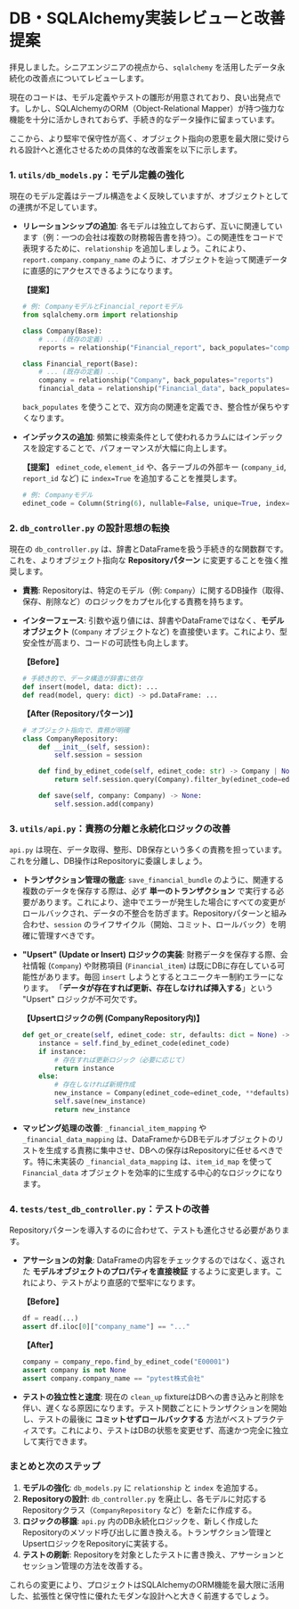 <!-- This file has been moved to the old folder for archival purposes. -->
# DB・SQLAlchemy実装レビューと改善提案

拝見しました。シニアエンジニアの視点から、`sqlalchemy` を活用したデータ永続化の改善点についてレビューします。

現在のコードは、モデル定義やテストの雛形が用意されており、良い出発点です。しかし、SQLAlchemyのORM（Object-Relational Mapper）が持つ強力な機能を十分に活かしきれておらず、手続き的なデータ操作に留まっています。

ここから、より堅牢で保守性が高く、オブジェクト指向の恩恵を最大限に受けられる設計へと進化させるための具体的な改善案を以下に示します。

### 1. `utils/db_models.py`：モデル定義の強化

現在のモデル定義はテーブル構造をよく反映していますが、オブジェクトとしての連携が不足しています。

*   **リレーションシップの追加**:
    各モデルは独立しておらず、互いに関連しています（例：一つの会社は複数の財務報告書を持つ）。この関連性をコードで表現するために、`relationship` を追加しましょう。これにより、`report.company.company_name` のように、オブジェクトを辿って関連データに直感的にアクセスできるようになります。

    **【提案】**
    ```python
    # 例: CompanyモデルとFinancial_reportモデル
    from sqlalchemy.orm import relationship

    class Company(Base):
        # ... (既存の定義) ...
        reports = relationship("Financial_report", back_populates="company")

    class Financial_report(Base):
        # ... (既存の定義) ...
        company = relationship("Company", back_populates="reports")
        financial_data = relationship("Financial_data", back_populates="report")
    ```
    `back_populates` を使うことで、双方向の関連を定義でき、整合性が保ちやすくなります。

*   **インデックスの追加**:
    頻繁に検索条件として使われるカラムにはインデックスを設定することで、パフォーマンスが大幅に向上します。

    **【提案】**
    `edinet_code`, `element_id` や、各テーブルの外部キー (`company_id`, `report_id` など) に `index=True` を追加することを推奨します。
    ```python
    # 例: Companyモデル
    edinet_code = Column(String(6), nullable=False, unique=True, index=True)
    ```

### 2. `db_controller.py` の設計思想の転換

現在の `db_controller.py` は、辞書とDataFrameを扱う手続き的な関数群です。これを、よりオブジェクト指向な **Repositoryパターン** に変更することを強く推奨します。

*   **責務**: Repositoryは、特定のモデル（例: `Company`）に関するDB操作（取得、保存、削除など）のロジックをカプセル化する責務を持ちます。
*   **インターフェース**: 引数や返り値には、辞書やDataFrameではなく、**モデルオブジェクト** (`Company` オブジェクトなど) を直接使います。これにより、型安全性が高まり、コードの可読性も向上します。

    **【Before】**
    ```python
    # 手続き的で、データ構造が辞書に依存
    def insert(model, data: dict): ...
    def read(model, query: dict) -> pd.DataFrame: ...
    ```

    **【After (Repositoryパターン)】**
    ```python
    # オブジェクト指向で、責務が明確
    class CompanyRepository:
        def __init__(self, session):
            self.session = session

        def find_by_edinet_code(self, edinet_code: str) -> Company | None:
            return self.session.query(Company).filter_by(edinet_code=edinet_code).first()

        def save(self, company: Company) -> None:
            self.session.add(company)
    ```

### 3. `utils/api.py`：責務の分離と永続化ロジックの改善

`api.py` は現在、データ取得、整形、DB保存という多くの責務を担っています。これを分離し、DB操作はRepositoryに委譲しましょう。

*   **トランザクション管理の徹底**:
    `save_financial_bundle` のように、関連する複数のデータを保存する際は、必ず **単一のトランザクション** で実行する必要があります。これにより、途中でエラーが発生した場合にすべての変更がロールバックされ、データの不整合を防ぎます。Repositoryパターンと組み合わせ、`session` のライフサイクル（開始、コミット、ロールバック）を明確に管理すべきです。

*   **"Upsert" (Update or Insert) ロジックの実装**:
    財務データを保存する際、会社情報 (`Company`) や財務項目 (`Financial_item`) は既にDBに存在している可能性があります。毎回 `insert` しようとするとユニークキー制約エラーになります。
    「**データが存在すれば更新、存在しなければ挿入する**」という "Upsert" ロジックが不可欠です。

    **【Upsertロジックの例 (CompanyRepository内)】**
    ```python
    def get_or_create(self, edinet_code: str, defaults: dict = None) -> Company:
        instance = self.find_by_edinet_code(edinet_code)
        if instance:
            # 存在すれば更新ロジック（必要に応じて）
            return instance
        else:
            # 存在しなければ新規作成
            new_instance = Company(edinet_code=edinet_code, **defaults)
            self.save(new_instance)
            return new_instance
    ```

*   **マッピング処理の改善**:
    `_financial_item_mapping` や `_financial_data_mapping` は、DataFrameからDBモデルオブジェクトのリストを生成する責務に集中させ、DBへの保存はRepositoryに任せるべきです。特に未実装の `_financial_data_mapping` は、`item_id_map` を使って `Financial_data` オブジェクトを効率的に生成する中心的なロジックになります。

### 4. `tests/test_db_controller.py`：テストの改善

Repositoryパターンを導入するのに合わせて、テストも進化させる必要があります。

*   **アサーションの対象**: DataFrameの内容をチェックするのではなく、返された **モデルオブジェクトのプロパティを直接検証** するように変更します。これにより、テストがより直感的で堅牢になります。

    **【Before】**
    ```python
    df = read(...)
    assert df.iloc[0]["company_name"] == "..."
    ```

    **【After】**
    ```python
    company = company_repo.find_by_edinet_code("E00001")
    assert company is not None
    assert company.company_name == "pytest株式会社"
    ```

*   **テストの独立性と速度**:
    現在の `clean_up` fixtureはDBへの書き込みと削除を伴い、遅くなる原因になります。テスト関数ごとにトランザクションを開始し、テストの最後に **コミットせずロールバックする** 方法がベストプラクティスです。これにより、テストはDBの状態を変更せず、高速かつ完全に独立して実行できます。

### まとめと次のステップ

1.  **モデルの強化**: `db_models.py` に `relationship` と `index` を追加する。
2.  **Repositoryの設計**: `db_controller.py` を廃止し、各モデルに対応するRepositoryクラス（`CompanyRepository` など）を新たに作成する。
3.  **ロジックの移譲**: `api.py` 内のDB永続化ロジックを、新しく作成したRepositoryのメソッド呼び出しに置き換える。トランザクション管理とUpsertロジックをRepositoryに実装する。
4.  **テストの刷新**: Repositoryを対象としたテストに書き換え、アサーションとセッション管理の方法を改善する。

これらの変更により、プロジェクトはSQLAlchemyのORM機能を最大限に活用した、拡張性と保守性に優れたモダンな設計へと大きく前進するでしょう。
